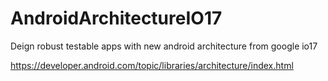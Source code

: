 # AndroidArchitectureIO17
Deign robust testable apps with new android architecture from google io17

https://developer.android.com/topic/libraries/architecture/index.html
